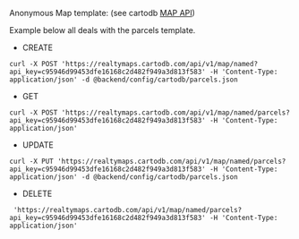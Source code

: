 Anonymous Map template: (see cartodb [MAP API](http://docs.cartodb.com/cartodb-platform/maps-api.html))

Example below all deals with the parcels template.

* CREATE
```
curl -X POST 'https://realtymaps.cartodb.com/api/v1/map/named?api_key=c95946d99453dfe16168c2d482f949a3d813f583' -H 'Content-Type: application/json' -d @backend/config/cartodb/parcels.json
```

* GET
```
curl -X POST 'https://realtymaps.cartodb.com/api/v1/map/named/parcels?api_key=c95946d99453dfe16168c2d482f949a3d813f583' -H 'Content-Type: application/json'
```

* UPDATE
```
curl -X PUT 'https://realtymaps.cartodb.com/api/v1/map/named/parcels?api_key=c95946d99453dfe16168c2d482f949a3d813f583' -H 'Content-Type: application/json' -d @backend/config/cartodb/parcels.json
```

* DELETE
```
 'https://realtymaps.cartodb.com/api/v1/map/named/parcels?api_key=c95946d99453dfe16168c2d482f949a3d813f583' -H 'Content-Type: application/json'
```

